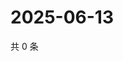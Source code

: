 # 2025-06-13

共 0 条

<!-- BEGIN ZHIHUVIDEO -->
<!-- 最后更新时间 Fri Jun 13 2025 23:12:10 GMT+0800 (China Standard Time) -->

<!-- END ZHIHUVIDEO -->
